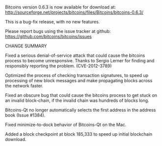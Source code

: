 Bitcoins version 0.6.3 is now available for download at:
  http://sourceforge.net/projects/bitcoins/files/Bitcoins/bitcoins-0.6.3/

This is a bug-fix release, with no new features.

Please report bugs using the issue tracker at github:
  https://github.com/bitcoins/bitcoins/issues

CHANGE SUMMARY

Fixed a serious denial-of-service attack that could cause the
bitcoins process to become unresponsive. Thanks to Sergio Lerner
for finding and responsibly reporting the problem. (CVE-2012-3789)

Optimized the process of checking transaction signatures, to
speed up processing of new block messages and make propagating
blocks across the network faster.

Fixed an obscure bug that could cause the bitcoins process to get
stuck on an invalid block-chain, if the invalid chain was
hundreds of blocks long.

Bitcoins-Qt no longer automatically selects the first address
in the address book (Issue #1384).

Fixed minimize-to-dock behavior of Bitcoins-Qt on the Mac.

Added a block checkpoint at block 185,333 to speed up initial
blockchain download.
